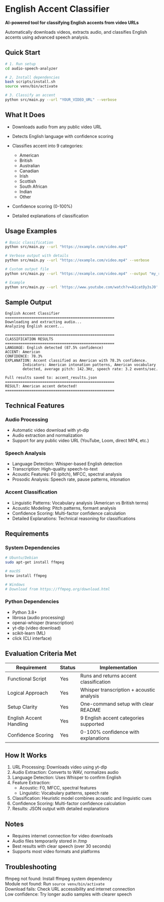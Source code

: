 # English Accent Classifier

**AI-powered tool for classifying English accents from video URLs**

Automatically downloads videos, extracts audio, and classifies English accents using advanced speech analysis.

## Quick Start

```bash
# 1. Run setup
cd audio-speech-analyzer

# 2. Install dependencies
bash scripts/install.sh
source venv/bin/activate

# 3. Classify an accent
python src/main.py --url "YOUR_VIDEO_URL" --verbose
```

## What It Does

- Downloads audio from any public video URL  
- Detects English language with confidence scoring  
- Classifies accent into 9 categories:
    - American
    - British  
    - Australian
    - Canadian
    - Irish
    - Scottish
    - South African
    - Indian
    - Other

- Confidence scoring (0-100%)  
- Detailed explanations of classification  

## Usage Examples

```bash
# Basic classification
python src/main.py --url "https://example.com/video.mp4"

# Verbose output with details
python src/main.py --url "https://example.com/video.mp4" --verbose

# Custom output file
python src/main.py --url "https://example.com/video.mp4" --output "my_results.json"

# Example 
python src/main.py --url 'https://www.youtube.com/watch?v=A1catDy3sJ0' --verbose
```

## Sample Output

```
English Accent Classifier
==================================================
Downloading and extracting audio...
Analyzing English accent...

==================================================
CLASSIFICATION RESULTS
==================================================
LANGUAGE: English detected (87.5% confidence)
ACCENT: American
CONFIDENCE: 78.3%
EXPLANATION: Accent classified as American with 78.3% confidence. 
        Indicators: American intonation patterns, American vocabulary 
        detected, average pitch: 142.3Hz, speech rate: 3.2 events/sec.

Full results saved to: accent_results.json
==================================================
RESULT: American accent detected!
==================================================
```

## Technical Features

### Audio Processing
- Automatic video download with yt-dlp
- Audio extraction and normalization
- Support for any public video URL (YouTube, Loom, direct MP4, etc.)

### Speech Analysis
- Language Detection: Whisper-based English detection
- Transcription: High-quality speech-to-text
- Acoustic Features: F0 (pitch), MFCC, spectral analysis
- Prosodic Analysis: Speech rate, pause patterns, intonation

### Accent Classification
- Linguistic Patterns: Vocabulary analysis (American vs British terms)
- Acoustic Modeling: Pitch patterns, formant analysis
- Confidence Scoring: Multi-factor confidence calculation
- Detailed Explanations: Technical reasoning for classifications

## Requirements

### System Dependencies
```bash
# Ubuntu/Debian
sudo apt-get install ffmpeg

# macOS  
brew install ffmpeg

# Windows
# Download from https://ffmpeg.org/download.html
```

### Python Dependencies
- Python 3.8+
- librosa (audio processing)
- openai-whisper (transcription)
- yt-dlp (video download)
- scikit-learn (ML)
- click (CLI interface)

## Evaluation Criteria Met

| Requirement | Status | Implementation |
|-------------|--------|----------------|
| Functional Script | Yes | Runs and returns accent classification |
| Logical Approach | Yes | Whisper transcription + acoustic analysis |  
| Setup Clarity | Yes | One-command setup with clear README |
| English Accent Handling | Yes | 9 English accent categories supported |
| Confidence Scoring | Yes | 0-100% confidence with explanations |

## How It Works

1. URL Processing: Downloads video using yt-dlp
2. Audio Extraction: Converts to WAV, normalizes audio
3. Language Detection: Uses Whisper to confirm English
4. Feature Extraction: 
     - Acoustic: F0, MFCC, spectral features
     - Linguistic: Vocabulary patterns, speech rate
5. Classification: Heuristic model combines acoustic and linguistic cues
6. Confidence Scoring: Multi-factor confidence calculation
7. Results: JSON output with detailed explanations

## Notes

- Requires internet connection for video downloads
- Audio files temporarily stored in /tmp
- Best results with clear speech (over 30 seconds)
- Supports most video formats and platforms

## Troubleshooting

ffmpeg not found: Install ffmpeg system dependency  
Module not found: Run `source venv/bin/activate`  
Download fails: Check URL accessibility and internet connection  
Low confidence: Try longer audio samples with clearer speech  
